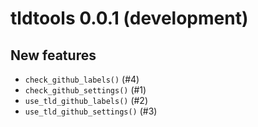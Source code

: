 tldtools 0.0.1 (development)
============================

New features
------------

* `check_github_labels()` (#4)
* `check_github_settings()` (#1)
* `use_tld_github_labels()` (#2)
* `use_tld_github_settings()` (#3)
